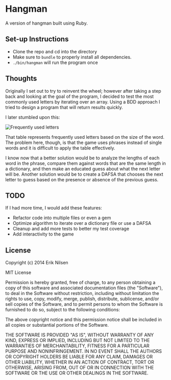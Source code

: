 # Hangman

A version of hangman built using Ruby.

## Set-up Instructions

- Clone the repo and cd into the directory
- Make sure to `bundle` to properly install all dependencies.
- `./bin/hangman` will run the program once


## Thoughts

Originally I set out to try to reinvent the wheel; however after taking a step back and looking at the goal of the program, I decided to test the most commonly used letters by iterating over an array. Using a BDD approach I tried to design a program that will return results quickly.

I later stumbled upon this:

![Frequently used letters](http://i.imgur.com/sRWxFQ2.png "Frequently Used Letters")

That table represents frequently used letters based on the size of the word. The problem here, though, is that the game uses phrases instead of single words and it is difficult to apply the table effectively.

I know now that a better solution would be to analyze the lengths of each word in the phrase, compare them against words that are the same length in a dictionary, and then make an educated guess about what the next letter will be. Another solution would be to create a DAFSA that chooses the next letter to guess based on the presence or absence of the previous guess.

## TODO
If I had more time, I would add these features:

- Refactor code into multiple files or even a gem
- Optimize algorithm to iterate over a dictionary file or use a DAFSA
- Cleanup and add more tests to better my test coverage
- Add interactivity to the game

## License

Copyright (c) 2014 Erik Nilsen

MIT License

Permission is hereby granted, free of charge, to any person obtaining
a copy of this software and associated documentation files (the
"Software"), to deal in the Software without restriction, including
without limitation the rights to use, copy, modify, merge, publish,
distribute, sublicense, and/or sell copies of the Software, and to
permit persons to whom the Software is furnished to do so, subject to
the following conditions:

The above copyright notice and this permission notice shall be
included in all copies or substantial portions of the Software.

THE SOFTWARE IS PROVIDED "AS IS", WITHOUT WARRANTY OF ANY KIND,
EXPRESS OR IMPLIED, INCLUDING BUT NOT LIMITED TO THE WARRANTIES OF
MERCHANTABILITY, FITNESS FOR A PARTICULAR PURPOSE AND
NONINFRINGEMENT. IN NO EVENT SHALL THE AUTHORS OR COPYRIGHT HOLDERS BE
LIABLE FOR ANY CLAIM, DAMAGES OR OTHER LIABILITY, WHETHER IN AN ACTION
OF CONTRACT, TORT OR OTHERWISE, ARISING FROM, OUT OF OR IN CONNECTION
WITH THE SOFTWARE OR THE USE OR OTHER DEALINGS IN THE SOFTWARE.
